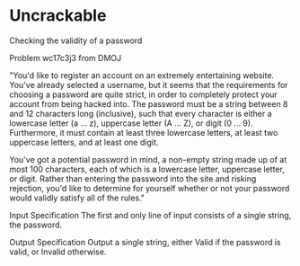 # Uncrackable

Checking the validity of a password 

Problem wc17c3j3 from DMOJ

"You'd like to register an account on an extremely entertaining website. You've already selected a username, but it seems that the requirements for choosing a password are quite strict, in order to completely protect your account from being hacked into. The password must be a string between 8 and 12 characters long (inclusive), such that every character is either a lowercase letter (a … z), uppercase letter (A … Z), or digit (0 … 9). Furthermore, it must contain at least three lowercase letters, at least two uppercase letters, and at least one digit.

You've got a potential password in mind, a non-empty string made up of at most 100 characters, each of which is a lowercase letter, uppercase letter, or digit. Rather than entering the password into the site and risking rejection, you'd like to determine for yourself whether or not your password would validly satisfy all of the rules."

Input Specification
The first and only line of input consists of a single string, the password.

Output Specification
Output a single string, either Valid if the password is valid, or Invalid otherwise.
